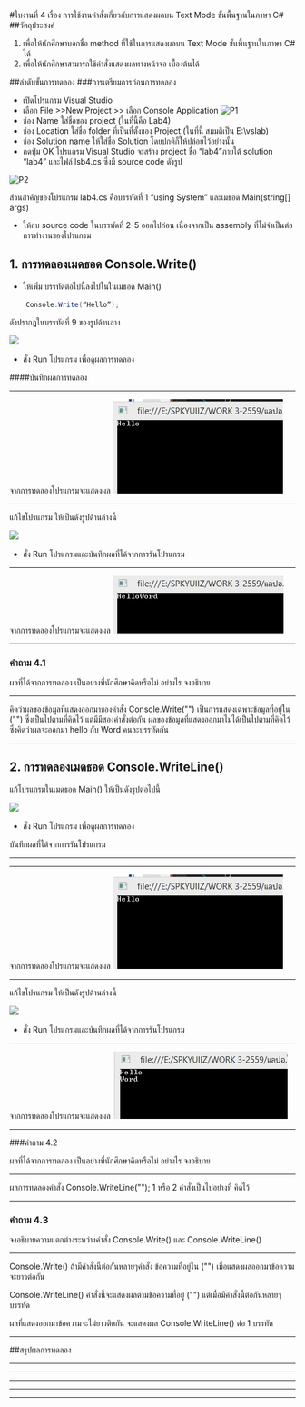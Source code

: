 #ใบงานที่ 4
เรื่อง การใช้งานคำสั่งเกี่ยวกับการแสดงผลบน Text Mode ขั้นพื้นฐานในภาษา C#
##วัตถุประสงค์
1. เพื่อให้นักศึกษาบอกชื่อ method ที่ใช้ในการแสดงผลบน Text Mode ขั้นพื้นฐานในภาษา C# ได้
2. เพื่อให้นักศึกษาสามารถใช้คำสั่งแสดงผลทางหน้าจอ เบื้องต้นได้

##ลำดับขั้นการทดลอง
###การเตรียมการก่อนการทดลอง
  * เปิดโปรแกรม Visual Studio 
  *  เลือก File >>New Project >> เลือก Console Application 
![P1](https://github.com/Desktop-Programming-Lab-2559/LAB-04/blob/master/imgs/P1.png)
  *  ช่อง Name ใส่ชื่อของ project (ในที่นี้คือ Lab4)
  *  ช่อง Location ใส่ชื่อ folder ที่เป็นที่ตั้งของ Project (ในที่นี้ สมมติเป็น E:\vslab)
  *  ช่อง Solution name ให้ใส่ชื่อ Solution โดยปกติก็ให้ปล่อยไว้อย่างนั้น 
  *  กดปุ่ม OK โปรแกรม Visual Studio จะสร้าง project ชื่อ “lab4”ภายใต้ solution “lab4” และไฟล์ lsb4.cs ซึ่งมี source code ดังรูป 

![P2](https://github.com/Desktop-Programming-Lab-2559/LAB-04/blob/master/imgs/P2.png)

ส่วนสำคัญของโปรแกรม lab4.cs  คือบรรทัดที่ 1 “using System” และเมธอด Main(string[] args)


 *  ให้ลบ source code ในบรรทัดที่ 2-5 ออกไปก่อน เนื่องจากเป็น assembly ที่ไม่จำเป็นต่อการทำงานของโปรแกรม 

## 1. การทดลองเมดธอด Console.Write()
* ให้เพิ่ม บรรทัดต่อไปนี้ลงไปในในเมธอด Main()
```csharp 
    Console.Write(“Hello”);
```
ดังปรากฏในบรรทัดที่ 9 ของรูปด้านล่าง 

![](https://github.com/Desktop-Programming-Lab-2559/LAB-04/blob/master/imgs/P3.png)
 
 * สั่ง Run โปรแกรม เพื่อดูผลการทดลอง 

####บันทึกผลการทดลอง
<hr>จากการทดลองโปรแกรมจะแสดงผล 

<img src= "https://github.com/Siriphornyui/LAB-04/blob/master/41.jpg">
<hr>

แก้ไขโปรแกรม ให้เป็นดังรูปด้านล่างนี้    

![](https://github.com/Desktop-Programming-Lab-2559/LAB-04/blob/master/imgs/P4.png)

 * สั่ง Run โปรแกรมและบันทึกผลที่ได้จากการรันโปรแกรม
<hr>จากการทดลองโปรแกรมจะแสดงผล 

 <img src = "https://github.com/Siriphornyui/LAB-04/blob/master/42.jpg">
<hr>


### คำถาม 4.1 

ผลที่ได้จากการทดลอง เป็นอย่างที่นักศึกษาคิดหรือไม่ อย่างไร  จงอธิบาย
<hr>
คิดว่าผลของข้อมูลที่แสดงออกมาของคำสั่ง Console.Write("") เป็นการแสดงเฉพาะข้อมูลที่อยู่ใน ("") ซึ่งเป็นไปตามที่คิดไว้
แต่มีมีสองคำสั่งต่อกัน ผลของข้อมูลที่แสดงออกมาไม่ได้เป็นไปตามที่คิดไว้ ซึ่งคิดว่าผลจะออกมา hello กับ Word คนละบรรทัดกัน
<hr>


## 2. การทดลองเมดธอด Console.WriteLine()

แก้โปรแกรมในเมดธอด Main() ให้เป็นดังรูปต่อไปนี้

![](https://github.com/Desktop-Programming-Lab-2559/LAB-04/blob/master/imgs/P5.png)

 * สั่ง Run โปรแกรม เพื่อดูผลการทดลอง 

บันทึกผลที่ได้จากการรันโปรแกรม
<hr>
<hr>จากการทดลองโปรแกรมจะแสดงผล 

<img src= "https://github.com/Siriphornyui/LAB-04/blob/master/41.jpg">
<hr>

แก้ไขโปรแกรม ให้เป็นดังรูปด้านล่างนี้

![](https://github.com/Desktop-Programming-Lab-2559/LAB-04/blob/master/imgs/P6.png)

 * สั่ง Run โปรแกรมและบันทึกผลที่ได้จากการรันโปรแกรม
<hr>
จากการทดลองโปรแกรมจะแสดงผล

<img src = "https://github.com/Siriphornyui/LAB-04/blob/master/43.jpg">
<hr>

###คำถาม 4.2

ผลที่ได้จากการทดลอง เป็นอย่างที่นักศึกษาคิดหรือไม่ อย่างไร  จงอธิบาย
<hr>
 ผลการทดลองคำสั่ง   Console.WriteLine(""); 1 หรือ 2 คำสั่งเป็นไปอย่างที่ คิดไว้
<hr>

### คำถาม 4.3 

จงอธิบายความแตกต่างระหว่างคำสั่ง Console.Write() และ Console.WriteLine()
<hr>
Console.Write() ถ้ามีคำสั่งนี้ต่อกันหลายๆคำสั่ง ข้อความที่อยู่ใน ("") เมื่อแสดงผลออกมาข้อความจะยาวต่อกัน

Console.WriteLine() คำสั่งนี้จะแสดงผลตามข้อความที่อยู่ ("") แต่เมื่อมีคำสั่งนี้ต่อกันหลายๆบรรทัด

ผลที่แสดงออกมาข้อความจะไม่ยาวติดกัน จะแสดงผล Console.WriteLine() ต่อ 1 บรรทัด
<hr>

##สรุปผลการทดลอง

<hr>
<hr>
<hr>
<hr>
<hr>

